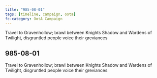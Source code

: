 ```yaml
---
title: "985-08-01"
tags: [timeline, campaign, oota]
fc-category: OotA Campaign
---
```

<span class='ob-timelines'
	data-date='985-08-01-00'
	data-title='Campaign: NAGA Adventures'
	data-class='orange'> Travel to Gravenhollow; brawl between Knights Shadow and Wardens of Twilight, disgruntled people voice their greviances </span>
## 985-08-01
Travel to Gravenhollow; brawl between Knights Shadow and Wardens of Twilight, disgruntled people voice their greviances

